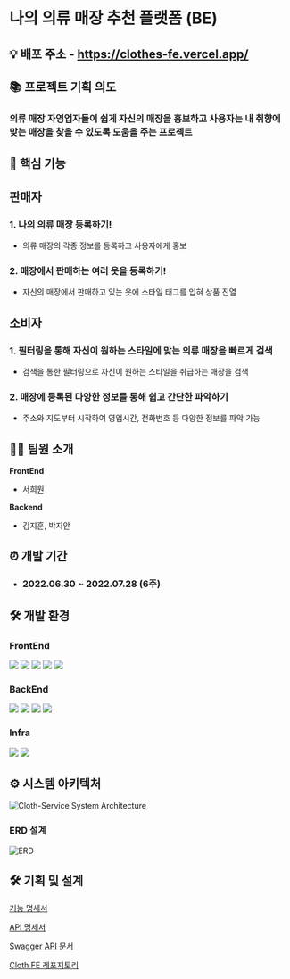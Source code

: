 # **나의 의류 매장 추천 플랫폼 (BE)**
## 💡 배포 주소 - https://clothes-fe.vercel.app/

## 📚 프로젝트 기획 의도
### 의류 매장 자영업자들이 쉽게 자신의 매장을 홍보하고 사용자는 내 취향에 맞는 매장을 찾을 수 있도록 도움을 주는 프로젝트

## 📌 핵심 기능

## 판매자

### 1. 나의 의류 매장 등록하기!

- 의류 매장의 각종 정보를 등록하고 사용자에게 홍보

### 2. 매장에서 판매하는 여러 옷을 등록하기!

- 자신의 매장에서 판매하고 있는 옷에 스타일 태그를 입혀 상품 진열

## 소비자

### 1. 필터링을 통해 자신이 원하는 스타일에 맞는 의류 매장을 빠르게 검색

- 검색을 통한 필터링으로 자신이 원하는 스타일을 취급하는 매장을 검색

### 2. 매장에 등록된 다양한 정보를 통해 쉽고 간단한 파악하기

- 주소와 지도부터 시작하여 영업시간, 전화번호 등 다양한 정보를 파악 가능


## 👨‍💻 팀원 소개

**FrontEnd**

- 서희원

**Backend**

- 김지훈, 박지안

## ⏰ 개발 기간

- ### 2022.06.30 ~ 2022.07.28 (6주)


## 🛠️ 개발 환경


### **FrontEnd**

<p>
<img src="https://img.shields.io/badge/typescript-3178C6?style=flat-square&logo=typescript&logoColor=white"/>
<img src="https://img.shields.io/badge/react-61DAFB?style=flat-square&logo=react&logoColor=white"/>
<img src="https://img.shields.io/badge/recoil-61DAFB?style=flat-square&logo=React Recoil&logoColor=white"/>
<img src="https://img.shields.io/badge/styled-components-DB7093?style=flat-square&logo=styled-components&logoColor=white"/>
<img src="https://img.shields.io/badge/Vercel-000000?style=flat-square&logo=vercel&logoColor=white"/>
</p>

### **BackEnd**

<p>
<img src="https://img.shields.io/badge/typescript-3178C6?style=flat-square&logo=typescript&logoColor=white"/>
<img src="https://img.shields.io/badge/NestJS-E0234E?style=flat-square&logo=NestJS&logoColor=white"/>
<img src="https://img.shields.io/badge/PostgreSQL-4169E1?style=flat-square&logo=PostgreSQL&logoColor=white"/>
<img src="https://img.shields.io/badge/Oauth-4285F4?style=flat-square&logo=Google&logoColor=white"/>
</p>

### **Infra**

<p>
<img src="https://img.shields.io/badge/Heroku-430098?style=flat-square&logo=Heroku&logoColor=white"/>
<img src="https://img.shields.io/badge/GitHub Actions -2088FF?style=flat-square&logo=GitHub Actions&logoColor=white"/>

</p>

## ⚙️ 시스템 아키텍처
![Cloth-Service System Architecture](https://user-images.githubusercontent.com/50934835/181865771-0c5508f5-ad39-48a8-9f58-2a451e1991e1.png)


### ERD 설계

![ERD](https://user-images.githubusercontent.com/50934835/181865812-5bb06a76-0f87-4c37-8eae-49bec9f622c1.png)



## 🛠 기획 및 설계

[기능 명세서](https://pond-moustache-d8c.notion.site/04cbd2191e7a4baa8638479512feddee)
<br>

[API 명세서](https://pond-moustache-d8c.notion.site/API-4f2004b8305f45a3b67190914a831eea)
<br>

[Swagger API 문서](https://cloth-service.herokuapp.com/docs/)
<br>

[Cloth FE 레포지토리](https://github.com/Couch-Coders/9th-cloth-FE)
